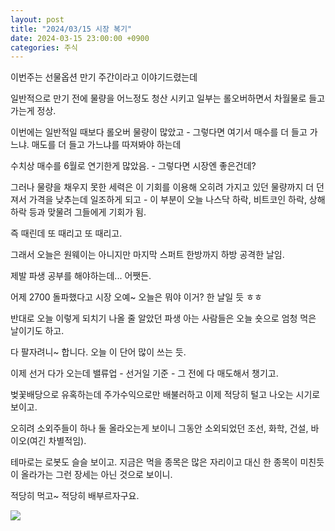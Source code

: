 ```yaml
---
layout: post
title: "2024/03/15 시장 복기"
date: 2024-03-15 23:00:00 +0900
categories: 주식
---
```


이번주는 선물옵션 만기 주간이라고 이야기드렸는데

일반적으로 만기 전에 물량을 어느정도 청산 시키고 일부는 롤오버하면서 차월물로 들고가는게 정상.

이번에는 일반적일 때보다 롤오버 물량이 많았고 - 그렇다면 여기서 매수를 더 들고 가느냐. 매도를 더 들고 가느냐를 따져봐야 하는데

수치상 매수를 6월로 연기한게 많았음. - 그렇다면 시장엔 좋은건데?

그러나 물량을 채우지 못한 세력은 이 기회를 이용해 오히려 가지고 있던 물량까지 더 던져서 가격을 낮추는데 일조하게 되고 - 이 부분이 오늘 나스닥 하락, 비트코인 하락, 상해 하락 등과 맞물려 그들에게 기회가 됨.

즉 때린데 또 때리고 또 때리고.

그래서 오늘은 원웨이는 아니지만 마지막 스퍼트 한방까지 하방 공격한 날임.

제발 파생 공부를 해야하는데... 어쨋든.


어제 2700 돌파했다고 시장 오예~ 오늘은 뭐야 이거? 한 날일 듯 ㅎㅎ

반대로 오늘 이렇게 되치기 나올 줄 알았던 파생 아는 사람들은 오늘 숏으로 엄청 먹은 날이기도 하고.

다 팔자려니~ 합니다. 오늘 이 단어 많이 쓰는 듯.


이제 선거 다가 오는데 밸류업 - 선거일 기준 - 그 전에 다 매도해서 챙기고.

벚꽃배당으로 유혹하는데 주가수익으로만 배불러하고 이제 적당히 털고 나오는 시기로 보이고.

오히려 소외주들이 하나 둘 올라오는게 보이니 그동안 소외되었던 조선, 화학, 건설, 바이오(여긴 차별적임).


테마로는 로봇도 슬슬 보이고. 지금은 먹을 종목은 많은 자리이고 대신 한 종목이 미친듯이 올라가는 그런 장세는 아닌 것으로 보이니.

적당히 먹고~ 적당히 배부르자구요.

<img src="https://cafeptthumb-phinf.pstatic.net/MjAyNDAzMTVfMTAz/MDAxNzEwNTAxMTM1MjM0.LNiW0vZHTdIjOiQ4MmO0KTDPsMuemujUL2RGVFiPYOIg.CZyRVFI0brKCSsRlEawFTi5gV675jpDvB-6hgyhnWPEg.PNG/%EC%8A%A4%ED%81%AC%EB%A6%B0%EC%83%B7_2024-03-15_%EC%98%A4%ED%9B%84_8.03.55.png?type=w1600" />
